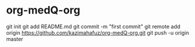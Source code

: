 # org-medQ-org
git init
git add README.md
git commit -m "first commit"
git remote add origin https://github.com/kazimahafuz/org-medQ-org.git
git push -u origin master
